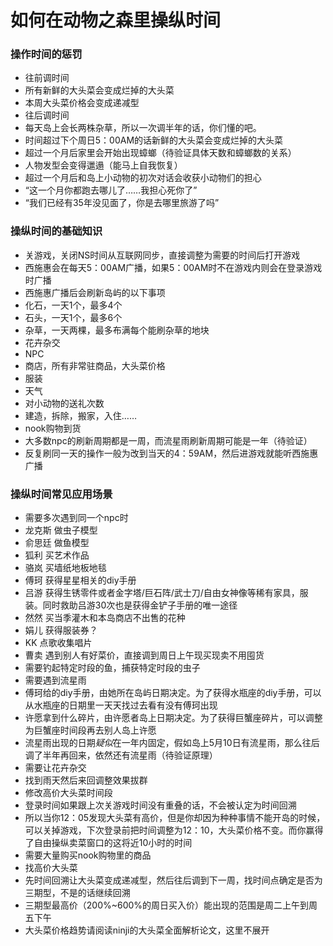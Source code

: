 # 如何在动物之森里操纵时间
### 操作时间的惩罚
* 往前调时间
 * 所有新鲜的大头菜会变成烂掉的大头菜
 * 本周大头菜价格会变成递减型
* 往后调时间
 * 每天岛上会长两株杂草，所以一次调半年的话，你们懂的吧。
 * 时间超过下个周日5：00AM的话新鲜的大头菜会变成烂掉的大头菜
 * 超过一个月后家里会开始出现蟑螂（待验证具体天数和蟑螂数的关系）
 * 人物发型会变得邋遢（能马上自我恢复）
 * 超过一个月后和岛上小动物的初次对话会收获小动物们的担心
  * “这一个月你都跑去哪儿了……我担心死你了”
  * “我们已经有35年没见面了，你是去哪里旅游了吗”
  
### 操纵时间的基础知识
* 关游戏，关闭NS时间从互联网同步，直接调整为需要的时间后打开游戏
* 西施惠会在每天5：00AM广播，如果5：00AM时不在游戏内则会在登录游戏时广播
* 西施惠广播后会刷新岛屿的以下事项
 * 化石，一天1个，最多4个
 * 石头，一天1个，最多6个
 * 杂草，一天两棵，最多布满每个能刷杂草的地块
 * 花卉杂交
 * NPC
 * 商店，所有非常驻商品，大头菜价格
 * 服装
 * 天气
 * 对小动物的送礼次数
 * 建造，拆除，搬家，入住……
 * nook购物到货
* 大多数npc的刷新周期都是一周，而流星雨刷新周期可能是一年（待验证）
* 反复刷同一天的操作一般为改到当天的4：59AM，然后进游戏就能听西施惠广播

### 操纵时间常见应用场景
* 需要多次遇到同一个npc时
 * 龙克斯 做虫子模型
 * 俞思廷 做鱼模型
 * 狐利 买艺术作品
 * 骆岚 买墙纸地板地毯
 * 傅珂 获得星星相关的diy手册
 * 吕游 获得生锈零件或者金字塔/巨石阵/武士刀/自由女神像等稀有家具，服装。同时救助吕游30次也是获得金铲子手册的唯一途径
 * 然然 买当季灌木和本岛商店不出售的花种
 * 娟儿 获得服装券？
 * KK 点歌收集唱片
 * 曹卖 遇到别人有好菜价，直接调到周日上午现买现卖不用囤货
* 需要钓起特定时段的鱼，捕获特定时段的虫子
* 需要遇到流星雨
 * 傅珂给的diy手册，由她所在岛屿日期决定。为了获得水瓶座的diy手册，可以从水瓶座的日期里一天天找过去看有没有傅珂出现
 * 许愿拿到什么碎片，由许愿者岛上日期决定。为了获得巨蟹座碎片，可以调整为巨蟹座时间段再去别人岛上许愿
 * 流星雨出现的日期*疑似*在一年内固定，假如岛上5月10日有流星雨，那么往后调了半年再回来，依然还有流星雨（待验证原理）
* 需要让花卉杂交
 * 找到雨天然后来回调整效果拔群
* 修改高价大头菜时间段
 * 登录时间如果跟上次关游戏时间没有重叠的话，不会被认定为时间回溯
 * 所以当你12：05发现大头菜有高价，但是你却因为种种事情不能开岛的时候，可以关掉游戏，下次登录前把时间调整为12：10，大头菜价格不变。而你赢得了自由操纵卖菜窗口的这将近10小时的时间
* 需要大量购买nook购物里的商品
* 找高价大头菜
 * 先时间回溯让大头菜变成递减型，然后往后调到下一周，找时间点确定是否为三期型，不是的话继续回溯
 * 三期型最高价（200%~600%的周日买入价）能出现的范围是周二上午到周五下午
 * 大头菜价格趋势请阅读ninji的大头菜全面解析论文，这里不展开